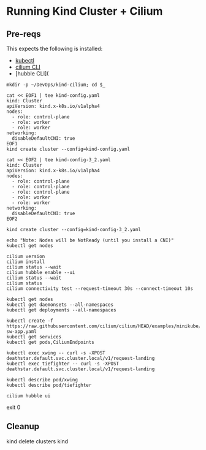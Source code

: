 # Running Kind Cluster + Cilium

## Pre-reqs

This expects the following is installed:
- [kubectl](https://kubernetes.io/docs/tasks/tools/install-kubectl-macos/)
- [cilium CLI](https://docs.cilium.io/en/v1.13/gettingstarted/k8s-install-default/#install-the-cilium-cli)  
- [hubble CLI](

```
mkdir -p ~/DevOps/kind-cilium; cd $_

cat << EOF1 | tee kind-config.yaml
kind: Cluster
apiVersion: kind.x-k8s.io/v1alpha4
nodes:
  - role: control-plane
  - role: worker
  - role: worker
networking:
  disableDefaultCNI: true
EOF1
kind create cluster --config=kind-config.yaml

cat << EOF2 | tee kind-config-3_2.yaml
kind: Cluster
apiVersion: kind.x-k8s.io/v1alpha4
nodes:
  - role: control-plane
  - role: control-plane
  - role: control-plane
  - role: worker
  - role: worker
networking:
  disableDefaultCNI: true
EOF2

kind create cluster --config=kind-config-3_2.yaml

echo "Note: Nodes will be NotReady (until you install a CNI)"
kubectl get nodes

cilium version
cilium install
cilium status --wait
cilium hubble enable --ui
cilium status --wait
cilium status
cilium connectivity test --request-timeout 30s --connect-timeout 10s
```


```
kubectl get nodes
kubectl get daemonsets --all-namespaces
kubectl get deployments --all-namespaces
```

```
kubectl create -f https://raw.githubusercontent.com/cilium/cilium/HEAD/examples/minikube/http-sw-app.yaml
kubectl get services
kubectl get pods,CiliumEndpoints

kubectl exec xwing -- curl -s -XPOST deathstar.default.svc.cluster.local/v1/request-landing
kubectl exec tiefighter -- curl -s -XPOST deathstar.default.svc.cluster.local/v1/request-landing

kubectl describe pod/xwing
kubectl describe pod/tiefighter

cilium hubble ui
```

exit 0

## Cleanup
kind delete clusters kind

